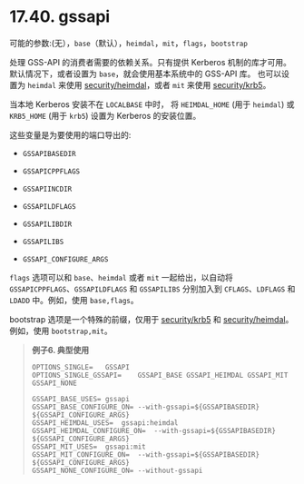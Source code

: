 # 17.40. gssapi

可能的参数:(无），`base`（默认），`heimdal`，`mit`，`flags`，`bootstrap`

处理 GSS-API 的消费者需要的依赖关系。只有提供 Kerberos 机制的库才可用。
 默认情况下，或者设置为 `base`，就会使用基本系统中的 GSS-API 库。
也可以设置为 `heimdal` 来使用 [security/heimdal](https://cgit.freebsd.org/ports/tree/security/heimdal/pkg-descr)，或者 `mit` 来使用 [security/krb5](https://cgit.freebsd.org/ports/tree/security/krb5/pkg-descr)。

当本地 Kerberos 安装不在 `LOCALBASE` 中时， 将 `HEIMDAL_HOME` (用于 `heimdal`) 或 `KRB5_HOME` (用于 `krb5`) 设置为 Kerberos 的安装位置。

这些变量是为要使用的端口导出的:

* `GSSAPIBASEDIR`

* `GSSAPICPPFLAGS`

* `GSSAPIINCDIR`

* `GSSAPILDFLAGS`

* `GSSAPILIBDIR`

* `GSSAPILIBS`

* `GSSAPI_CONFIGURE_ARGS`

`flags` 选项可以和 `base`、`heimdal` 或者 `mit` 一起给出，以自动将 `GSSAPICPPFLAGS`、`GSSAPILDFLAGS` 和 `GSSAPILIBS` 分别加入到 `CFLAGS`、`LDFLAGS` 和 `LDADD` 中。例如，使用 `base,flags`。

bootstrap 选项是一个特殊的前缀，仅用于 [security/krb5](https://cgit.freebsd.org/ports/tree/security/krb5/pkg-descr) 和 [security/heimdal](https://cgit.freebsd.org/ports/tree/security/heimdal/pkg-descr)。例如，使用 `bootstrap,mit`。


>**例子6. 典型使用**
>
> ```
> OPTIONS_SINGLE=	GSSAPI
> OPTIONS_SINGLE_GSSAPI=	GSSAPI_BASE GSSAPI_HEIMDAL GSSAPI_MIT GSSAPI_NONE
>
> GSSAPI_BASE_USES=	gssapi
> GSSAPI_BASE_CONFIGURE_ON=	--with-gssapi=${GSSAPIBASEDIR} ${GSSAPI_CONFIGURE_ARGS}
> GSSAPI_HEIMDAL_USES=	gssapi:heimdal
> GSSAPI_HEIMDAL_CONFIGURE_ON=	--with-gssapi=${GSSAPIBASEDIR} ${GSSAPI_CONFIGURE_ARGS}
> GSSAPI_MIT_USES=	gssapi:mit
> GSSAPI_MIT_CONFIGURE_ON=	--with-gssapi=${GSSAPIBASEDIR} ${GSSAPI_CONFIGURE_ARGS}
> GSSAPI_NONE_CONFIGURE_ON=	--without-gssapi
> ```
